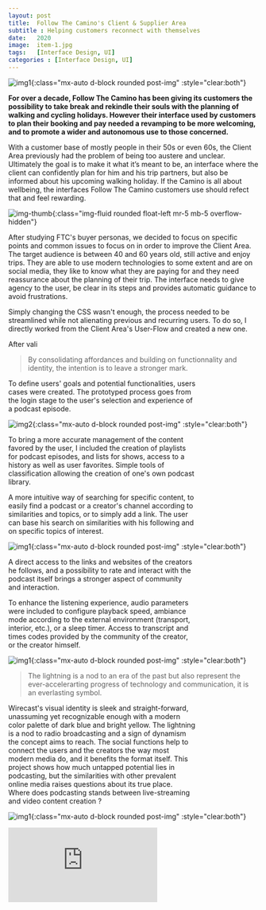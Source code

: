 ```yaml
---
layout: post
title:  Follow The Camino's Client & Supplier Area
subtitle : Helping customers reconnect with themselves
date:   2020
image:  item-1.jpg
tags:   [Interface Design, UI]
categories : [Interface Design, UI]
---
```

![img1]({{site.baseurl}}/projects/images/wirecast/img-1.jpg){:class="mx-auto d-block rounded post-img" :style="clear:both"}

**For over a decade, Follow The Camino has been giving its customers the possibility to take break and rekindle their souls with the planning of walking and cycling holidays. However their interface used by customers to plan their booking and pay needed a revamping to be more welcoming, and to promote a wider and autonomous use to those concerned.**

With a customer base of mostly people in their 50s or even 60s, the Client Area previously had the problem of being too austere and unclear. Ultimately the goal is to make it what it’s meant to be, an interface where the client can confidently plan for him and his trip partners, but also be informed about his upcoming walking holiday. If the Camino is all about wellbeing, the interfaces Follow The Camino customers use should refect that and feel rewarding.

![img-thumb]({{site.baseurl}}/projects/images/wirecast/img-thumb.jpg){:class="img-fluid rounded float-left mr-5 mb-5 overflow-hidden"}

After studying FTC's buyer personas, we decided to focus on specific points and common issues to focus on in order to improve the Client Area. The target audience is between 40 and 60 years old, still active and enjoy trips. They are able to use modern technologies to some extent and are on social media, they like to know what they are paying for and they need reassurance about the planning of their trip. The interface needs to give agency to the user, be clear in its steps and provides automatic guidance to avoid frustrations. 

Simply changing the CSS wasn't enough, the process needed to be streamlined while not alienating previous and recurring users. To do so, I directly worked from the Client Area's User-Flow and created a new one.

After vali

> By consolidating affordances and building on functionnality and identity, the intention is to leave a stronger mark.

<div style="clear:both; max-width:75%" class="paragraph">To define users' goals and potential functionalities, users cases were created. The prototyped process goes from the login stage to the user's selection and experience of a podcast episode.</div>

![img2]({{site.baseurl}}/projects/images/wirecast/img-2.jpg){:class="mx-auto d-block rounded post-img" :style="clear:both"}

<div style="clear:both; max-width:75%" class="paragraph">To bring a more accurate management of the content favored by the user, I included the creation of playlists for podcast episodes, and lists for shows, access to a history as well as user favorites. Simple tools of classification allowing the creation of one's own podcast library.

A more intuitive way of searching for specific content, to easily find a podcast or a creator's channel according to similarities and topics, or to simply add a link. The user can base his search on similarities with his following and  on specific topics of interest.</div>

![img1]({{site.baseurl}}/projects/images/wirecast/img-3.jpg){:class="mx-auto d-block rounded post-img" :style="clear:both"}

<div style="clear:both; max-width:75%" class="paragraph">A direct access to the links and websites of the creators he follows, and a possibility to rate and interact with the podcast itself brings a stronger aspect of community and interaction.

To enhance the listening experience, audio parameters were included to configure playback speed, ambiance mode according to the external environment (transport, interior, etc.), or a sleep timer. Access to transcript and times codes provided by the community of the creator, or the creator himself.</div>

![img1]({{site.baseurl}}/projects/images/wirecast/img-4.jpg){:class="mx-auto d-block rounded post-img" :style="clear:both"}

> The lightning is a nod to an era of the past but also represent the ever-accelerarting progress of technology and communication, it is an everlasting symbol.

<div style="clear:both; max-width:75%" class="paragraph">Wirecast's visual identity is sleek and straight-forward, unassuming yet recognizable enough with a modern color palette of dark blue and bright yellow. The lightning is a nod to radio broadcasting and a sign of dynamism the concept aims to reach.
The social functions help to connect the users and the creators the way most modern media do, and it benefits the format itself. This project shows how much untapped potential lies in podcasting, but the similarities with other prevalent online media raises questions about its true place. Where does podcasting stands between live-streaming and video content creation ? </div>

![img1]({{site.baseurl}}/projects/images/wirecast/img-5.jpg){:class="mx-auto d-block rounded post-img" :style="clear:both"}

<iframe class="rounded" style="max-width:100% height=auto min-width=217px" src="https://radioshell.com/wp-content/uploads/2019/07/video-final-1.mp4" frameborder="0" allowfullscreen></iframe>
